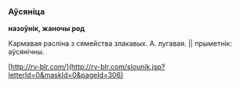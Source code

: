 ### Аўсяніца
**назоўнік, жаночы род**

Кармавая расліна з сямейства злакавых. А. лугавая. || прыметнік: аўсянічны.

<a rel="author">[http://rv-blr.com/](http://rv-blr.com/slounik.jsp?letterId=0&maskId=0&pageId=306)</a>
